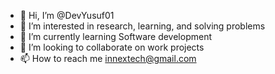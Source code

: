 - 👋 Hi, I’m @DevYusuf01 
- 👀 I’m interested in research, learning, and solving problems 
- 🌱 I’m currently learning Software development 
- 💞️ I’m looking to collaborate on work projects 
- 📫 How to reach me innextech@gmail.com

<!---
DevYusuf01/DevYusuf01 is a ✨ special ✨ repository because its `README.md` (this file) appears on your GitHub profile.
You can click the Preview link to take a look at your changes.
--->
